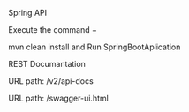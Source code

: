 Spring API

Execute the command −

mvn clean install and Run SpringBootAplication


REST Documantation

URL path: /v2/api-docs

URL path: /swagger-ui.html
